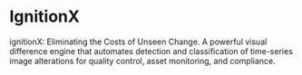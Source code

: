 # IgnitionX
ignitionX: Eliminating the Costs of Unseen Change. A powerful visual difference engine that automates detection and classification of time-series image alterations for quality control, asset monitoring, and compliance.
